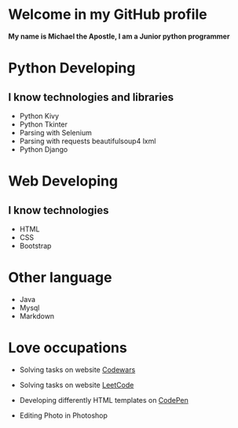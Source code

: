 # Welcome in my GitHub profile

**My name is Michael the Apostle, I am a Junior python programmer**

 # Python Developing

 ## I know technologies and libraries

 * Python Kivy
 * Python Tkinter
 * Parsing with Selenium
 * Parsing with requests beautifulsoup4 lxml
 * Python Django 
 

# Web Developing

 ## I know technologies

 * HTML
 * CSS
 * Bootstrap

# Other language
 * Java 
 * Mysql
 * Markdown

 # Love occupations
 * Solving tasks on website [Codewars](https://www.codewars.com/users/programmer20000)
 * Solving tasks on website [LeetCode](https://leetcode.com/programmer20000/)
 * Developing  differently HTML templates on [CodePen](https://codepen.io/programmer20000)

 * Editing Photo in Photoshop
 
